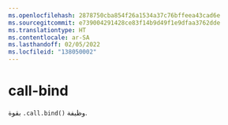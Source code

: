 ```yaml
---
ms.openlocfilehash: 2878750cba854f26a1534a37c76bffeea43cad6e
ms.sourcegitcommit: e739004291428ce83f14b9d49f1e9dfaa3762dde
ms.translationtype: HT
ms.contentlocale: ar-SA
ms.lasthandoff: 02/05/2022
ms.locfileid: "138050002"
---
```

# <a name="call-bind"></a>call-bind
بقوة `.call.bind()` وظيفة.
